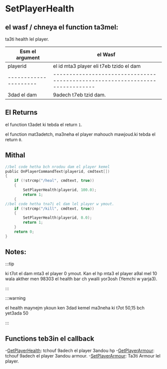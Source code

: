 # SetPlayerHealth

## el wasf / chneya el function ta3mel:

ta3ti health lel player.


| Esm el argument     | el Wasf                                                                     |
| --------------------|-----------------------------------------------------------------------------|
| playerid            | el id mta3 player eli t7eb tzido el dam                                     |
|---------------------|-----------------------------------------------------------------------------|
| 3dad el dam         | 9adech t7eb tzid dam.                                                       |



## El Returns

el function t3adet ki tebda el return `1`.

el function mat3adetch, ma3neha el player mahouch mawjoud.ki tebda el return `0`.


## Mithal

```c
//bel code hetha bch nrodou dam el player kemel
public OnPlayerCommandText(playerid, cmdtext[])
{
    if (!strcmp("/heal", cmdtext, true))
    {
        SetPlayerHealth(playerid, 100.0);
        return 1;
    {
//bel code hetha tna7i el dam lel player w ymout.
    if (!strcmp("/kill", cmdtext, true))
    {
        SetPlayerHealth(playerid, 0.0);
        return 1;
    }
    return 0;
}
```

##  Notes:

:::tip

ki t7ot el dam mta3 el player 0 ymout. Kan el hp mta3 el player a9al mel 10 wala akther men 98303 el health bar ch ywalli yor3osh (Yemchi w yarja3).

:::

:::warning

el health maynejm ykoun ken 3dad kemel ma3neha ki t7ot 50,15 bch yet3ada 50

:::

## Functions teb3in el callback

-[GetPlayerHealth](GetPlayerHealth.md): tchouf 9adech el player 3andou hp 
-[GetPlayerArmour](GetPlayerArmour.md): tchouf 9adech el player 3andou armour.
-[SetPlayerArmour](SetPlayerArmour.md): Ta3ti Armour lel player.
